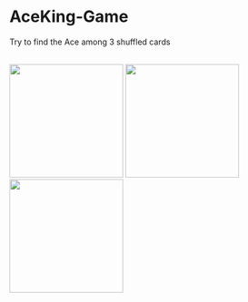 # AceKing-Game
Try to find the Ace among 3 shuffled cards

<br/>                                             
                                                    
<div style="width:100%;">                                                  
  <img src="Screenshots/image1.JPG" width="200" style="position:relative;">
  <img src="Screenshots/image2.JPG" width="200" style="position:relative;">
  <img src="Screenshots/image3.JPG" width="200" style="position:relative;">
</div>
